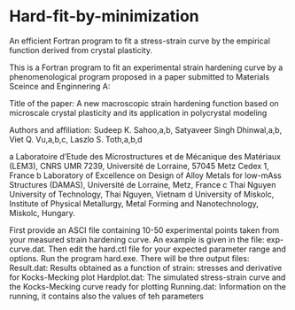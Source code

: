 # Hard-fit-by-minimization
An efficient Fortran program to fit a stress-strain curve by the empirical function derived from crystal plasticity.

This is a Fortran program to fit an experimental strain hardening curve by a phenomenological  program proposed in a paper submitted to Materials Sceince and Enginnering A:

Title of the paper:
A new macroscopic strain hardening function based on microscale crystal plasticity and its application in polycrystal modeling

Authors and affiliation:
Sudeep K. Sahoo,a,b, Satyaveer Singh Dhinwal,a,b, Viet Q. Vu,a,b,c, Laszlo S. Toth,a,b,d

a Laboratoire d’Etude des Microstructures et de Mécanique des Matériaux (LEM3), CNRS UMR 7239, Université de Lorraine, 57045 Metz Cedex 1, France
b Laboratory of Excellence on Design of Alloy Metals for low-mAss Structures (DAMAS), Université de Lorraine, Metz, France
c Thai Nguyen University of Technology, Thai Nguyen, Vietnam
d University of Miskolc, Institute of Physical Metallurgy, Metal Forming and Nanotechnology, Miskolc, Hungary.

First provide an ASCI file containing 10-50 experimental points taken from your measured strain hardening curve. An example is given in the file: exp-curve.dat.
Then edit the hard.ctl file for your expected parameter range and options. 
Run the program hard.exe.
There will be thre output files:
Result.dat: Results obtained as a function of strain: stresses and derivative for Kocks-Mecking plot
Hardplot.dat: The simulated stress-strain curve and the Kocks-Mecking curve ready for plotting
Running.dat: Information on the running, it contains also the values of teh parameters
